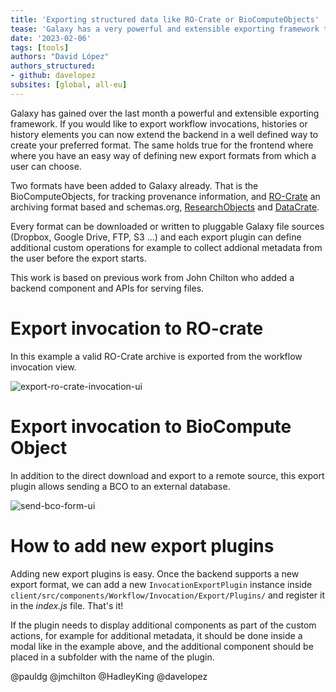 ```yaml
---
title: 'Exporting structured data like RO-Crate or BioComputeObjects'
tease: 'Galaxy has a very powerful and extensible exporting framework that now can export RO-Crate and BioComputeObjects'
date: '2023-02-06'
tags: [tools]
authors: "David López"
authors_structured:
- github: davelopez
subsites: [global, all-eu]
---
```


Galaxy has gained over the last month a powerful and extensible exporting framework.
If you would like to export workflow invocations, histories or history elements
you can now extend the backend in a well defined way to create your preferred format. The same holds true for the frontend where
where you have an easy way of defining new export formats from which a user can choose.

Two formats have been added to Galaxy already. That is the BioComputeObjects, for tracking provenance information, and [RO-Crate](https://www.researchobject.org/ro-crate/) an archiving format based
and schemas.org, [ResearchObjects](https://www.researchobject.org/) and [DataCrate](https://github.com/UTS-eResearch/datacrate).

Every format can be downloaded or written to pluggable Galaxy file sources (Dropbox, Google Drive, FTP, S3 ...) and each export plugin can
define additional custom operations for example to collect addional metadata from the user before the export starts.

This work is based on previous work from John Chilton who added a backend component and APIs for serving files.


# Export invocation to RO-crate

In this example a valid RO-Crate archive is exported from the workflow invocation view.

![export-ro-crate-invocation-ui](https://user-images.githubusercontent.com/46503462/191081589-c67901b5-4a5a-4aa3-b2e4-1b22c402729b.gif)

# Export invocation to BioCompute Object

In addition to the direct download and export to a remote source, this export plugin allows sending a BCO to an external database.

![send-bco-form-ui](https://user-images.githubusercontent.com/46503462/191082400-397cbd81-0a8f-41f8-a2c5-a604121ead76.gif)

# How to add new export plugins

Adding new export plugins is easy. Once the backend supports a new export format, we can add a new `InvocationExportPlugin` instance inside
`client/src/components/Workflow/Invocation/Export/Plugins/` and register it in the *index.js* file. That's it!

If the plugin needs to display additional components as part of the custom actions, for example for additional metadata,
it should be done inside a modal like in the example above, and the additional component should be placed in a subfolder with the name of the plugin.


@pauldg @jmchilton @HadleyKing @davelopez
